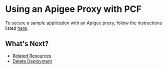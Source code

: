 # Using an Apigee Proxy with PCF

To secure a sample application with an Apigee proxy, follow the instructions listed [here](https://github.com/apigee/cloud-foundry-apigee/tree/v3.0.0/samples/org-and-microgateway-sample).

## What's Next?
- [Related Resources](../README.md#resources)
- [Delete Deployment](./deleting-deployment.md)
